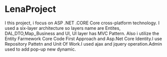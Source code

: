 # LenaProject
 I this project, i focus on ASP .NET .CORE Core cross-platform technology. I used a six-layer architecture so layers name are Entites, DAL,DTO,Map,,Business and UI, UI layer has MVC Pattern. Also i utilize the Entity Farmework Core Code First Approach and Asp.Net Core Identity.I use Repository Pattetn and Unit Of Work.I used ajax and jquery operation.Admin used to add pop-up new dynamic.
